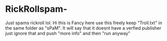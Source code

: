 # RickRollspam-
Just spams rickroll lol.
Hi this is Fancy here use this freely keep "Troll.txt" in the same folder as "sPaM". 
It will say that it doesnt have a verfied publisher just ignore that and push "more info" and then "run anyway" 
